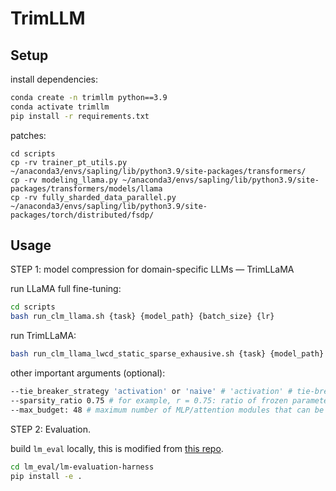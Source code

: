 # TrimLLM

## Setup

install dependencies:

```bash
conda create -n trimllm python==3.9
conda activate trimllm
pip install -r requirements.txt
```

patches:
```
cd scripts
cp -rv trainer_pt_utils.py ~/anaconda3/envs/sapling/lib/python3.9/site-packages/transformers/
cp -rv modeling_llama.py ~/anaconda3/envs/sapling/lib/python3.9/site-packages/transformers/models/llama
cp -rv fully_sharded_data_parallel.py ~/anaconda3/envs/sapling/lib/python3.9/site-packages/torch/distributed/fsdp/
```

## Usage

STEP 1: model compression for domain-specific LLMs — TrimLLaMA

run LLaMA full fine-tuning:
```bash
cd scripts
bash run_clm_llama.sh {task} {model_path} {batch_size} {lr}
```

run TrimLLaMA:
```bash
bash run_clm_llama_lwcd_static_sparse_exhausive.sh {task} {model_path} {batch_size} {lr} {trial_number}
```

other important arguments (optional):
```bash
--tie_breaker_strategy 'activation' or 'naive' # 'activation' # tie-breaker strategy for layer dropping: naive that drops the one in the front or activation-based that drops the one with max activation norm.
--sparsity_ratio 0.75 # for example, r = 0.75: ratio of frozen parameters vs. trainable parameters.
--max_budget: 48 # maximum number of MLP/attention modules that can be removed before exiting.
```

STEP 2: Evaluation.

build `lm_eval` locally, this is modified from [this repo](https://github.com/EleutherAI/lm-evaluation-harness).
```bash
cd lm_eval/lm-evaluation-harness
pip install -e .
```
